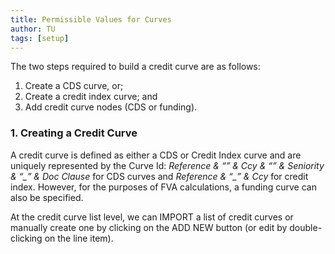 ```yaml
---
title: Permissible Values for Curves
author: TU
tags: [setup]
---
```



The two steps required to build a credit curve are as follows:

1.	Create a CDS curve, or; 
2.	Create a credit index curve; and
3.	Add credit curve nodes (CDS or funding).


<h3>1. Creating a Credit Curve </h3>

A credit curve is defined as either a CDS or Credit Index curve and are uniquely represented by the Curve Id: *Reference & “_” & Ccy & “_” & Seniority & “_” & Doc Clause* for CDS curves and *Reference & “_” & Ccy* for credit index. However, for the purposes of FVA calculations, a funding curve can also be specified.

At the credit curve list level, we can <xplbutton>IMPORT</xplbutton> a list of credit curves or manually create one by clicking on the <xplbutton>ADD NEW</xplbutton> button (or edit by double-clicking on the line item).

